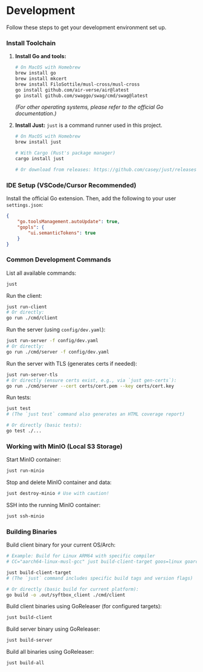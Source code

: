 # Development

Follow these steps to get your development environment set up.

### Install Toolchain

1.  **Install Go and tools:**
    ```sh
    # On MacOS with Homebrew
    brew install go
    brew install mkcert
    brew install FiloSottile/musl-cross/musl-cross
    go install github.com/air-verse/air@latest
    go install github.com/swaggo/swag/cmd/swag@latest
    ```
    *(For other operating systems, please refer to the official Go documentation.)*

2.  **Install Just:**
    `just` is a command runner used in this project.
    ```sh
    # On MacOS with Homebrew
    brew install just

    # With Cargo (Rust's package manager)
    cargo install just

    # Or download from releases: https://github.com/casey/just/releases
    ```

### IDE Setup (VSCode/Cursor Recommended)

Install the official Go extension. Then, add the following to your user `settings.json`:
```json
{
    "go.toolsManagement.autoUpdate": true,
    "gopls": {
        "ui.semanticTokens": true
    }
}
```

### Common Development Commands

List all available commands:
```sh
just
```

Run the client:
```sh
just run-client
# Or directly:
go run ./cmd/client
```

Run the server (using `config/dev.yaml`):
```sh
just run-server -f config/dev.yaml
# Or directly:
go run ./cmd/server -f config/dev.yaml
```

Run the server with TLS (generates certs if needed):
```sh
just run-server-tls
# Or directly (ensure certs exist, e.g., via `just gen-certs`):
go run ./cmd/server --cert certs/cert.pem --key certs/cert.key
```

Run tests:
```sh
just test
# (The `just test` command also generates an HTML coverage report)

# Or directly (basic tests):
go test ./...
```

### Working with MinIO (Local S3 Storage)

Start MinIO container:
```sh
just run-minio
```

Stop and delete MinIO container and data:
```sh
just destroy-minio # Use with caution!
```

SSH into the running MinIO container:
```sh
just ssh-minio
```

### Building Binaries

Build client binary for your current OS/Arch:
```sh
# Example: Build for Linux ARM64 with specific compiler
# CC="aarch64-linux-musl-gcc" just build-client-target goos=linux goarch=arm64

just build-client-target
# (The `just` command includes specific build tags and version flags)

# Or directly (basic build for current platform):
go build -o .out/syftbox_client ./cmd/client
```

Build client binaries using GoReleaser (for configured targets):
```sh
just build-client
```

Build server binary using GoReleaser:
```sh
just build-server
```

Build all binaries using GoReleaser:
```sh
just build-all
```
